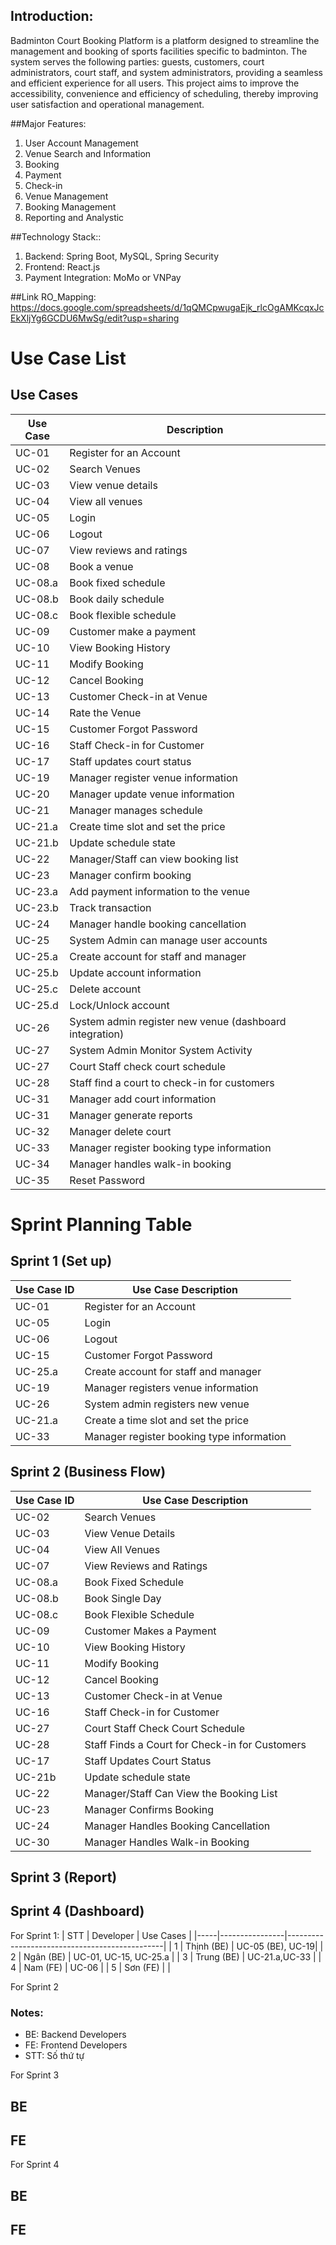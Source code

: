 ## Introduction:
Badminton Court Booking Platform is a platform designed to streamline the management and booking of sports facilities specific to badminton. The system serves the following parties: guests, customers, court administrators, court staff, and system administrators, providing a seamless and efficient experience for all users. This project aims to improve the accessibility, convenience and efficiency of scheduling, thereby improving user satisfaction and operational management.

##Major Features:
1. User Account Management
2. Venue Search and Information
3. Booking
4. Payment
5. Check-in
6. Venue Management
7. Booking Management
8. Reporting and Analystic

##Technology Stack::
1. Backend: Spring Boot, MySQL, Spring Security
2. Frontend: React.js
3. Payment Integration: MoMo or VNPay

##Link RO_Mapping: https://docs.google.com/spreadsheets/d/1qQMCpwugaEjk_rlcOgAMKcqxJcEkXljYg6GCDU6MwSg/edit?usp=sharing

# Use Case List
## Use Cases

| Use Case        | Description                                                |
|-----------------|------------------------------------------------------------|
| UC-01           | Register for an Account                                    |
| UC-02           | Search Venues                                              |
| UC-03           | View venue details                                         |
| UC-04           | View all venues                                            |
| UC-05           | Login                                                      |
| UC-06           | Logout                                                     |
| UC-07           | View reviews and ratings                                   |
| UC-08           | Book a venue                                               |
| UC-08.a         | Book fixed schedule                                        |
| UC-08.b         | Book daily schedule                                        |
| UC-08.c         | Book flexible schedule                                     |
| UC-09           | Customer make a payment                                    |
| UC-10           | View Booking History                                       |
| UC-11           | Modify Booking                                             |
| UC-12           | Cancel Booking                                             |
| UC-13           | Customer Check-in at Venue                                 |
| UC-14           | Rate the Venue                                             |
| UC-15           | Customer Forgot Password                                   |
| UC-16           | Staff Check-in for Customer                                |
| UC-17           | Staff updates court status                                 |
| UC-19           | Manager register venue information                         |
| UC-20           | Manager update venue information                           |
| UC-21           | Manager manages schedule                                   |
| UC-21.a         | Create time slot and set the price                         |
| UC-21.b         | Update schedule state                                      |
| UC-22           | Manager/Staff can view booking list                        |
| UC-23           | Manager confirm booking                                    |
| UC-23.a         | Add payment information to the venue                       |
| UC-23.b         | Track transaction                                          |
| UC-24           | Manager handle booking cancellation                        |
| UC-25           | System Admin can manage user accounts                      |
| UC-25.a         | Create account for staff and manager                       |
| UC-25.b         | Update account information                                 |
| UC-25.c         | Delete account                                             |
| UC-25.d         | Lock/Unlock account                                        |
| UC-26           | System admin register new venue (dashboard integration)    |
| UC-27           | System Admin Monitor System Activity                       |
| UC-27           | Court Staff check court schedule                           |
| UC-28           | Staff find a court to check-in for customers               |
| UC-31           | Manager add court information                              |
| UC-31           | Manager generate reports                                   |
| UC-32           | Manager delete court                                       |
| UC-33           | Manager register booking type information                  |
| UC-34           | Manager handles walk-in booking                            |
| UC-35           | Reset Password                                             |

# Sprint Planning Table
## Sprint 1 (Set up)
| Use Case ID | Use Case Description                      |
|-------------|-------------------------------------------|
| UC-01       | Register for an Account                   |
| UC-05       | Login                                     |
| UC-06       | Logout                                    |
| UC-15       | Customer Forgot Password                  |
| UC-25.a     | Create account for staff and manager      |
| UC-19       | Manager registers venue information       |
| UC-26       | System admin registers new venue          |
| UC-21.a     | Create a time slot and set the price      |
| UC-33       | Manager register booking type information |


## Sprint 2 (Business Flow)

| Use Case ID | Use Case Description                            |
|-------------|-------------------------------------------------|
| UC-02       | Search Venues                                   |
| UC-03       | View Venue Details                              |
| UC-04       | View All Venues                                 |
| UC-07       | View Reviews and Ratings                        |
| UC-08.a     | Book Fixed Schedule                             |
| UC-08.b     | Book Single Day                                 |
| UC-08.c     | Book Flexible Schedule                          |
| UC-09       | Customer Makes a Payment                        |
| UC-10       | View Booking History                            |
| UC-11       | Modify Booking                                  |
| UC-12       | Cancel Booking                                  |
| UC-13       | Customer Check-in at Venue                      |
| UC-16       | Staff Check-in for Customer                     |
| UC-27       | Court Staff Check Court Schedule                |
| UC-28       | Staff Finds a Court for Check-in for Customers  |
| UC-17       | Staff Updates Court Status                      |
| UC-21b      | Update schedule state                           |
| UC-22       | Manager/Staff Can View the Booking List         |
| UC-23       | Manager Confirms Booking                        |
| UC-24       | Manager Handles Booking Cancellation            |
| UC-30       | Manager Handles Walk-in Booking                 |


## Sprint 3 (Report)

## Sprint 4 (Dashboard)

For Sprint 1:
| STT | Developer   | Use Cases                                     |
|-----|----------------|-----------------------------------------------|
| 1   | Thịnh (BE) | UC-05 (BE), UC-19|
| 2   | Ngân (BE) | UC-01, UC-15, UC-25.a                     |
| 3   | Trung (BE) | UC-21.a,UC-33                     |
| 4   | Nam (FE)  | UC-06                                                     |
| 5   | Sơn (FE)  |                                                       |



For Sprint 2

### Notes:
- BE: Backend Developers
- FE: Frontend Developers
- STT: Số thứ tự


For Sprint 3
## BE
## FE

For Sprint 4
## BE
## FE

